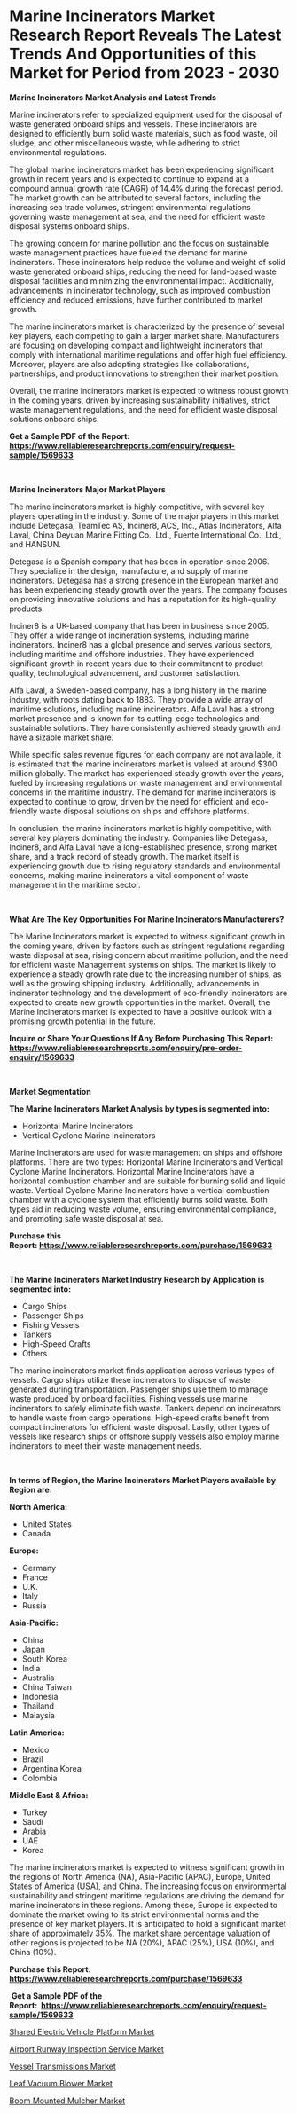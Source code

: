 <p><h1>Marine Incinerators Market Research Report Reveals The Latest Trends And Opportunities of this Market for Period from 2023 - 2030</h1></p><p><strong>Marine Incinerators Market Analysis and Latest Trends</strong></p>
<p><p>Marine incinerators refer to specialized equipment used for the disposal of waste generated onboard ships and vessels. These incinerators are designed to efficiently burn solid waste materials, such as food waste, oil sludge, and other miscellaneous waste, while adhering to strict environmental regulations.</p><p>The global marine incinerators market has been experiencing significant growth in recent years and is expected to continue to expand at a compound annual growth rate (CAGR) of 14.4% during the forecast period. The market growth can be attributed to several factors, including the increasing sea trade volumes, stringent environmental regulations governing waste management at sea, and the need for efficient waste disposal systems onboard ships.</p><p>The growing concern for marine pollution and the focus on sustainable waste management practices have fueled the demand for marine incinerators. These incinerators help reduce the volume and weight of solid waste generated onboard ships, reducing the need for land-based waste disposal facilities and minimizing the environmental impact. Additionally, advancements in incinerator technology, such as improved combustion efficiency and reduced emissions, have further contributed to market growth.</p><p>The marine incinerators market is characterized by the presence of several key players, each competing to gain a larger market share. Manufacturers are focusing on developing compact and lightweight incinerators that comply with international maritime regulations and offer high fuel efficiency. Moreover, players are also adopting strategies like collaborations, partnerships, and product innovations to strengthen their market position.</p><p>Overall, the marine incinerators market is expected to witness robust growth in the coming years, driven by increasing sustainability initiatives, strict waste management regulations, and the need for efficient waste disposal solutions onboard ships.</p></p>
<p><strong>Get a Sample PDF of the Report:&nbsp; <a href="https://www.reliableresearchreports.com/enquiry/request-sample/1569633">https://www.reliableresearchreports.com/enquiry/request-sample/1569633</a></strong></p>
<p>&nbsp;</p>
<p><strong>Marine Incinerators Major Market Players</strong></p>
<p><p>The marine incinerators market is highly competitive, with several key players operating in the industry. Some of the major players in this market include Detegasa, TeamTec AS, Inciner8, ACS, Inc., Atlas Incinerators, Alfa Laval, China Deyuan Marine Fitting Co., Ltd., Fuente International Co., Ltd., and HANSUN.</p><p>Detegasa is a Spanish company that has been in operation since 2006. They specialize in the design, manufacture, and supply of marine incinerators. Detegasa has a strong presence in the European market and has been experiencing steady growth over the years. The company focuses on providing innovative solutions and has a reputation for its high-quality products.</p><p>Inciner8 is a UK-based company that has been in business since 2005. They offer a wide range of incineration systems, including marine incinerators. Inciner8 has a global presence and serves various sectors, including maritime and offshore industries. They have experienced significant growth in recent years due to their commitment to product quality, technological advancement, and customer satisfaction.</p><p>Alfa Laval, a Sweden-based company, has a long history in the marine industry, with roots dating back to 1883. They provide a wide array of maritime solutions, including marine incinerators. Alfa Laval has a strong market presence and is known for its cutting-edge technologies and sustainable solutions. They have consistently achieved steady growth and have a sizable market share.</p><p>While specific sales revenue figures for each company are not available, it is estimated that the marine incinerators market is valued at around $300 million globally. The market has experienced steady growth over the years, fueled by increasing regulations on waste management and environmental concerns in the maritime industry. The demand for marine incinerators is expected to continue to grow, driven by the need for efficient and eco-friendly waste disposal solutions on ships and offshore platforms.</p><p>In conclusion, the marine incinerators market is highly competitive, with several key players dominating the industry. Companies like Detegasa, Inciner8, and Alfa Laval have a long-established presence, strong market share, and a track record of steady growth. The market itself is experiencing growth due to rising regulatory standards and environmental concerns, making marine incinerators a vital component of waste management in the maritime sector.</p></p>
<p>&nbsp;</p>
<p><strong>What Are The Key Opportunities For Marine Incinerators Manufacturers?</strong></p>
<p><p>The Marine Incinerators market is expected to witness significant growth in the coming years, driven by factors such as stringent regulations regarding waste disposal at sea, rising concern about maritime pollution, and the need for efficient waste Management systems on ships. The market is likely to experience a steady growth rate due to the increasing number of ships, as well as the growing shipping industry. Additionally, advancements in incinerator technology and the development of eco-friendly incinerators are expected to create new growth opportunities in the market. Overall, the Marine Incinerators market is expected to have a positive outlook with a promising growth potential in the future.</p></p>
<p><strong>Inquire or Share Your Questions If Any Before Purchasing This Report: <a href="https://www.reliableresearchreports.com/enquiry/pre-order-enquiry/1569633">https://www.reliableresearchreports.com/enquiry/pre-order-enquiry/1569633</a></strong></p>
<p>&nbsp;</p>
<p><strong>Market Segmentation</strong></p>
<p><strong>The Marine Incinerators Market Analysis by types is segmented into:</strong></p>
<p><ul><li>Horizontal Marine Incinerators</li><li>Vertical Cyclone Marine Incinerators</li></ul></p>
<p><p>Marine Incinerators are used for waste management on ships and offshore platforms. There are two types: Horizontal Marine Incinerators and Vertical Cyclone Marine Incinerators. Horizontal Marine Incinerators have a horizontal combustion chamber and are suitable for burning solid and liquid waste. Vertical Cyclone Marine Incinerators have a vertical combustion chamber with a cyclone system that efficiently burns solid waste. Both types aid in reducing waste volume, ensuring environmental compliance, and promoting safe waste disposal at sea.</p></p>
<p><strong>Purchase this Report:&nbsp;<a href="https://www.reliableresearchreports.com/purchase/1569633">https://www.reliableresearchreports.com/purchase/1569633</a></strong></p>
<p>&nbsp;</p>
<p><strong>The Marine Incinerators Market Industry Research by Application is segmented into:</strong></p>
<p><ul><li>Cargo Ships</li><li>Passenger Ships</li><li>Fishing Vessels</li><li>Tankers</li><li>High-Speed Crafts</li><li>Others</li></ul></p>
<p><p>The marine incinerators market finds application across various types of vessels. Cargo ships utilize these incinerators to dispose of waste generated during transportation. Passenger ships use them to manage waste produced by onboard facilities. Fishing vessels use marine incinerators to safely eliminate fish waste. Tankers depend on incinerators to handle waste from cargo operations. High-speed crafts benefit from compact incinerators for efficient waste disposal. Lastly, other types of vessels like research ships or offshore supply vessels also employ marine incinerators to meet their waste management needs.</p></p>
<p>&nbsp;</p>
<p><strong>In terms of Region, the Marine Incinerators Market Players available by Region are:</strong></p>
<p>
    <p> <strong> North America: </strong>
        <ul>
            <li>United States</li>
            <li>Canada</li>
        </ul>
        </p> 
    <p> <strong> Europe: </strong>
        <ul>
            <li>Germany</li>
            <li>France</li>
            <li>U.K.</li>
            <li>Italy</li>
            <li>Russia</li>
        </ul>
        </p> 
    <p> <strong> Asia-Pacific: </strong>
        <ul>
            <li>China</li>
            <li>Japan</li>
            <li>South Korea</li>
            <li>India</li>
            <li>Australia</li>
            <li>China Taiwan</li>
            <li>Indonesia</li>
            <li>Thailand</li>
            <li>Malaysia</li>
        </ul>
        </p> 
    <p> <strong> Latin America: </strong>
        <ul>
            <li>Mexico</li>
            <li>Brazil</li>
            <li>Argentina Korea</li>
            <li>Colombia</li>
        </ul>
        </p> 
    <p> <strong> Middle East & Africa: </strong>
        <ul>
            <li>Turkey</li>
            <li>Saudi</li>
            <li>Arabia</li>
            <li>UAE</li>
            <li>Korea</li>
        </ul>
    </p>
    </p>
<p><p>The marine incinerators market is expected to witness significant growth in the regions of North America (NA), Asia-Pacific (APAC), Europe, United States of America (USA), and China. The increasing focus on environmental sustainability and stringent maritime regulations are driving the demand for marine incinerators in these regions. Among these, Europe is expected to dominate the market owing to its strict environmental norms and the presence of key market players. It is anticipated to hold a significant market share of approximately 35%. The market share percentage valuation of other regions is projected to be NA (20%), APAC (25%), USA (10%), and China (10%).</p></p>
<p><strong>Purchase this Report: <a href="https://www.reliableresearchreports.com/purchase/1569633">https://www.reliableresearchreports.com/purchase/1569633</a></strong></p>
<p>&nbsp;<strong>Get a Sample PDF of the Report:&nbsp;&nbsp;<a href="https://www.reliableresearchreports.com/enquiry/request-sample/1569633">https://www.reliableresearchreports.com/enquiry/request-sample/1569633</a></strong></p>
<p><strong></strong></p>
<p><p><a href="https://medium.com/@chasegibson1901/shared-electric-vehicle-platform-market-outlook-industry-overview-and-forecast-2023-to-2030-4a31800b36f4">Shared Electric Vehicle Platform Market</a></p><p><a href="https://medium.com/@joshuahintz2023/airport-runway-inspection-service-market-size-market-outlook-and-market-forecast-2023-to-2030-7a03660821c7">Airport Runway Inspection Service Market</a></p><p><a href="https://www.linkedin.com/pulse/vessel-transmissions-market-insights-players-forecast-till/">Vessel Transmissions Market</a></p><p><a href="https://github.com/abbypearson7765/Market-Research-Report-List-1/blob/main/leaf-vacuum-blower-market.md">Leaf Vacuum Blower Market</a></p><p><a href="https://github.com/dziulagalemab/Market-Research-Report-List-1/blob/main/boom-mounted-mulcher-market.md">Boom Mounted Mulcher Market</a></p></p>